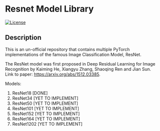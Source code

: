 # Resnet Model Library
 
[![License](https://img.shields.io/badge/license-MIT-blue.svg)](LICENSE)

## Description

This is an un-official repository that contains multiple PyTorch implementations of the famous Image Classification Model, ResNet.

The ResNet model was first proposed in Deep Residual Learning for Image Recognition by Kaiming He, Xiangyu Zhang, Shaoqing Ren and Jian Sun.
Link to paper: https://arxiv.org/abs/1512.03385.

Models:
1. ResNet18     [DONE]
2. ResNet34     [YET TO IMPLEMENT]
3. ResNet50     [YET TO IMPLEMENT]
4. ResNet101    [YET TO IMPLEMENT]
5. ResNet152    [YET TO IMPLEMENT]
6. ResNet164    [YET TO IMPLEMENT]
7. ResNet1202   [YET TO IMPLEMENT]